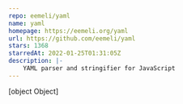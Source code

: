 ```yaml
---
repo: eemeli/yaml
name: yaml
homepage: https://eemeli.org/yaml
url: https://github.com/eemeli/yaml
stars: 1368
starredAt: 2022-01-25T01:31:05Z
description: |-
    YAML parser and stringifier for JavaScript
---
```


[object Object]
